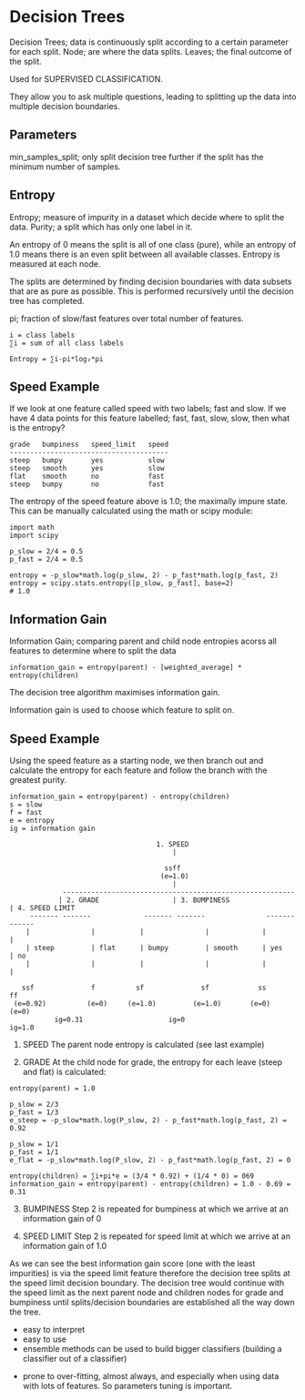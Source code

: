 # Decision Trees
Decision Trees; data is continuously split according to a certain parameter for each split. 
Node; are where the data splits.
Leaves; the final outcome of the split.

Used for SUPERVISED CLASSIFICATION.

They allow you to ask multiple questions, leading to splitting up the data into multiple decision boundaries.

## Parameters
min\_samples\_split; only split decision tree further if the split has the minimum number of samples.

## Entropy
Entropy; measure of impurity in a dataset which decide where to split the data.
Purity; a split which has only one label in it.

An entropy of 0 means the split is all of one class (pure), while an entropy of 1.0 means there is an even split between all available classes. Entropy is measured at each node.

The splits are determined by finding decision boundaries with data subsets that are as pure as possible. This is performed recursively until the decision tree has completed.

pi; fraction of slow/fast features over total number of features.
```
i = class labels
∑i = sum of all class labels

Entropy = ∑i-pi*log₂*pi
```

## Speed Example
If we look at one feature called speed with two labels; fast and slow. If we have 4 data points for this feature labelled; fast, fast, slow, slow, then what is the entropy?

```
grade   bumpiness   speed_limit   speed
---------------------------------------
steep   bumpy       yes           slow
steep   smooth      yes           slow
flat    smooth      no            fast
steep   bumpy       no            fast
```

The entropy of the speed feature above is 1.0; the maximally impure state. This can be manually calculated using the math or scipy module:
```
import math
import scipy

p_slow = 2/4 = 0.5
p_fast = 2/4 = 0.5

entropy = -p_slow*math.log(p_slow, 2) - p_fast*math.log(p_fast, 2)
entropy = scipy.stats.entropy([p_slow, p_fast], base=2)
# 1.0
```

## Information Gain
Information Gain; comparing parent and child node entropies acorss all features to determine where to split the data
```
information_gain = entropy(parent) - [weighted_average] * entropy(children)
```
The decision tree algorithm maximises information gain.

Information gain is used to choose which feature to split on.


## Speed Example
Using the speed feature as a starting node, we then branch out and calculate the entropy for each feature and follow the branch with the greatest purity.

```
information_gain = entropy(parent) - entropy(children)
s = slow
f = fast
e = entropy
ig = information gain

                                    1. SPEED
                                        |

                                      ssff
                                     (e=1.0)
                                        |
             ---------------------------------------------------------
            | 2. GRADE                  | 3. BUMPINESS                | 4. SPEED LIMIT
     ------- -------             ------- -------               ------- ------
    |               |           |               |             |              |
    | steep         | flat      | bumpy         | smooth      | yes          | no 
    |               |           |               |             |              |
                                 
   ssf              f          sf              sf            ss             ff
 (e=0.92)          (e=0)     (e=1.0)         (e=1.0)       (e=0)           (e=0)
           ig=0.31                     ig=0                        ig=1.0
```
1. SPEED
The parent node entropy is calculated (see last example)

2. GRADE
At the child node for grade, the entropy for each leave (steep and flat) is calculated:

```
entropy(parent) = 1.0

p_slow = 2/3
p_fast = 1/3
e_steep = -p_slow*math.log(P_slow, 2) - p_fast*math.log(p_fast, 2) = 0.92

p_slow = 1/1
p_fast = 1/1
e_flat = -p_slow*math.log(P_slow, 2) - p_fast*math.log(p_fast, 2) = 0

entropy(children) = ∑i+pi*e = (3/4 * 0.92) + (1/4 * 0) = 069
information_gain = entropy(parent) - entropy(children) = 1.0 - 0.69 = 0.31
```

3. BUMPINESS
Step 2 is repeated for bumpiness at which we arrive at an information gain of 0

4. SPEED LIMIT
Step 2 is repeated for speed limit at which we arrive at an information gain of 1.0

As we can see the best information gain score (one with the least impurities) is via the speed limit feature therefore the decision tree splits at the speed limit decision boundary. The decision tree would continue with the speed limit as the next parent node and children nodes for grade and bumpiness until splits/decision boundaries are established all the way down the tree.


+ easy to interpret
+ easy to use
+ ensemble methods can be used to build bigger classifiers (building a classifier out of a classifier)
- prone to over-fitting, almost always, and especially when using data with lots of features. So parameters tuning is important.
